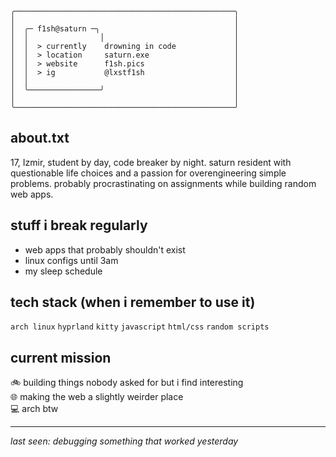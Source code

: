 ```
╭─────────────────────────────────────────────────╮
│                                                 │
│  ╭─ f1sh@saturn ─╮                              │
│  │                │                             │
│  │  > currently    drowning in code             │
│  │  > location     saturn.exe                   │
│  │  > website      f1sh.pics                    │
│  │  > ig           @lxstf1sh                    │
│  │                                              │
│  ╰────────────────╯                             │
│                                                 │
╰─────────────────────────────────────────────────╯
```

## about.txt

17, Izmir, student by day, code breaker by night. saturn resident with questionable life choices and a passion for overengineering simple problems. probably procrastinating on assignments while building random web apps.

## stuff i break regularly

- web apps that probably shouldn't exist
- linux configs until 3am
- my sleep schedule

## tech stack (when i remember to use it)

`arch linux` `hyprland` `kitty` `javascript` `html/css` `random scripts`

## current mission

🚲 building things nobody asked for but i find interesting  
🌐 making the web a slightly weirder place  
💻 arch btw  

---

*last seen: debugging something that worked yesterday*
